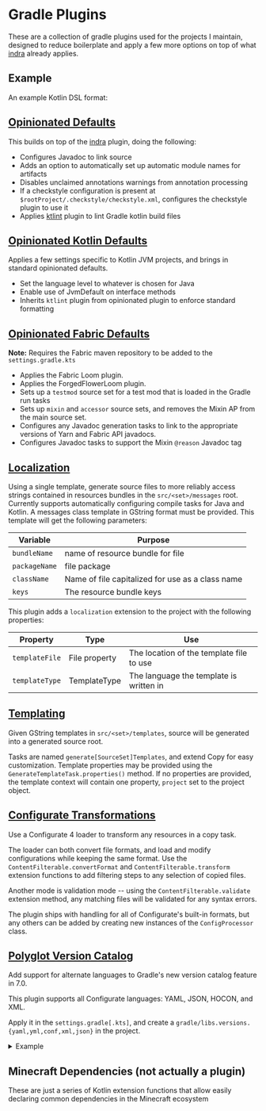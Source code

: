# Gradle Plugins

These are a collection of gradle plugins used for the projects I maintain, designed to reduce boilerplate and apply a few more options on top of what [indra] already applies.

## Example

An example Kotlin DSL format:

## [Opinionated Defaults](https://plugins.gradle.org/plugin/ca.stellardrift.opinionated)

This builds on top of the [indra] plugin, doing the following:

- Configures Javadoc to link source
- Adds an option to automatically set up automatic module names for artifacts
- Disables unclaimed annotations warnings from annotation processing
- If a checkstyle configuration is present at `$rootProject/.checkstyle/checkstyle.xml`, configures the checkstyle plugin to use it
- Applies [ktlint](https://github.com/JLLeitschuh/ktlint-gradle) plugin to lint Gradle kotlin build files

## [Opinionated Kotlin Defaults](https://plugins.gradle.org/plugin/ca.stellardrift.opinionated.kotlin)

Applies a few settings specific to Kotlin JVM projects, and brings in standard opinionated defaults.

- Set the language level to whatever is chosen for Java
- Enable use of JvmDefault on interface methods
- Inherits `ktlint` plugin from opinionated plugin to enforce standard formatting

## [Opinionated Fabric Defaults](https://plugins.gradle.org/plugin/ca.stellardrift.opinionated.fabric)
**Note:** Requires the Fabric maven repository to be added to the `settings.gradle.kts`

- Applies the Fabric Loom plugin.
- Applies the ForgedFlowerLoom plugin.
- Sets up a `testmod` source set for a test mod that is loaded in the Gradle run tasks
- Sets up `mixin` and `accessor` source sets, and removes the Mixin AP from the main source set.
- Configures any Javadoc generation tasks to link to the appropriate versions of Yarn and Fabric API javadocs.
- Configures Javadoc tasks to support the Mixin `@reason` Javadoc tag

## [Localization](https://plugins.gradle.org/plugin/ca.stellardrift.localization)

Using a single template, generate source files to more reliably access strings contained in resources bundles in the `src/<set>/messages` root. Currently supports automatically configuring compile tasks for Java and Kotlin. A messages class template in GString format must be provided. This template will get the following parameters:

Variable | Purpose
-------- | -------
`bundleName` | name of resource bundle for file
`packageName` | file package
`className` | Name of file capitalized for use as a class name
`keys` | The resource bundle keys

This plugin adds a `localization` extension to the project with the following properties:

Property | Type | Use
-------- | ----- | ------
`templateFile` | File property | The location of the template file to use
`templateType` | TemplateType | The language the template is written in

## [Templating](https://plugins.gradle.org/plugin/ca.stellardrift.templating) 

Given GString templates in `src/<set>/templates`, source will be generated into a generated source root. 

Tasks are named `generate[SourceSet]Templates`, and extend Copy for easy customization. Template properties may be provided using the `GenerateTemplateTask.properties()` method. If no properties are provided, the template context will contain one property, `project` set to the project object.

## [Configurate Transformations](https://plugins.gradle.org/plugin/ca.stellardrift.configurate-transformations)

Use a Configurate 4 loader to transform any resources in a copy task.

The loader can both convert file formats, and load and modify configurations while keeping the same format. Use the `ContentFilterable.convertFormat` and `ContentFilterable.transform` extension functions to add filtering steps to any selection of copied files.

Another mode is validation mode -- using the `ContentFilterable.validate` extension method, any matching files will be validated for any syntax errors. 

The plugin ships with handling for all of Configurate's built-in formats, but any others can be added by creating new instances of the `ConfigProcessor` class.


## [Polyglot Version Catalog](https://plugins.gradle.org/plugin/ca.stellardrift.polyglot-version-catalogs)

Add support for alternate languages to Gradle's new version catalog feature in 7.0.

This plugin supports all Configurate languages: YAML, JSON, HOCON, and XML.

Apply it in the `settings.gradle[.kts]`, and create a `gradle/libs.versions.{yaml,yml,conf,xml,json}` in the project.

<details>
<summary>Example</summary>

**settings.gradle.kts**
```kotlin
plugins {
    id("ca.stellardrift.polyglot-version-catalogs") version "5.0.0"
}

// [...]
```

**gradle/libs.dependencies.yml**
```yaml
# Basic format metadata
metadata:
  format: {version: 1.0}
  # Enable features added by this plugin
  polyglot-extensions: [plugins]
  
# Declare versions for project plugins
# This *does not* work for `settings` plugins.
# Declarations here do not actually apply any plugins -- they simply provide default versions.
plugins:
  org.cadixdev.licenser: 0.5.1
  com.github.ben-manes.versions: 0.38.0
  com.github.johnrengelman.shadow: 6.1.0

# Gradle-style version references
versions:
  junit: 5.7.1

# Declare dependencies to generate accessors for
dependencies:
  # Dependencies using version references
  junitApi: {group: &junit org.junit.jupiter, name: junit-jupiter-api, version: { ref: junit }}
  junitEngine: {group: *junit, name: junit-jupiter-engine, version: { ref: junit }}

  # Plain scalar
  assertj: org.assertj:assertj-core:3.19.0

  # Rich versions
  asm: {module: "org.ow2.asm:asm", version: {strictly: 9.1}}

  # Using yaml anchors to declare versions 
  configurateCore: {group: org.spongepowered, name: configurate-core, version: &configurate 4.0.0}
  configurateHocon: {group: org.spongepowered, name: configurate-hocon, version: *configurate}
  configurateYaml: {group: org.spongepowered, name: configurate-yaml, version: *configurate}

# Dependency bundles, with dependencies from those declared above 
bundles:
  allJunit: [junitApi, junitEngine]
```
</details>

## Minecraft Dependencies (not actually a plugin)

These are just a series of Kotlin extension functions that allow easily declaring common dependencies in the Minecraft ecosystem

[indra]: https://github.com/KyoriPowered/indra